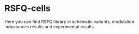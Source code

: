 # RSFQ-cells
Here you can find RSFQ library in schematic variants, modulation inductances results and experimental results

